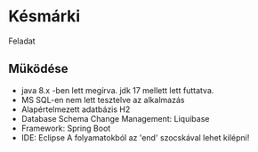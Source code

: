 # Késmárki
Feladat

## Müködése
- java 8.x -ben lett megírva. jdk 17 mellett lett futtatva.
- MS SQL-en nem lett tesztelve az alkalmazás
- Alapértelmezett adatbázis H2
- Database Schema Change Management: Liquibase
- Framework: Spring Boot
- IDE: Eclipse
A folyamatokból az 'end' szocskával lehet kilépni!
